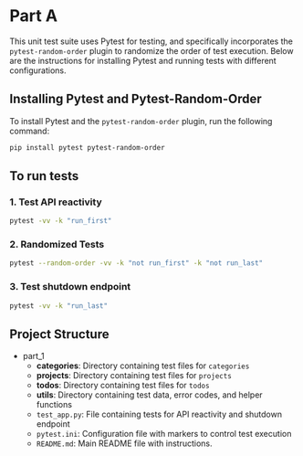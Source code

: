 # Part A

This unit test suite uses Pytest for testing, and specifically incorporates the `pytest-random-order` plugin to randomize the order of test execution. Below are the instructions for installing Pytest and running tests with different configurations.

## Installing Pytest and Pytest-Random-Order

To install Pytest and the `pytest-random-order` plugin, run the following command:

```bash
pip install pytest pytest-random-order
```

## To run tests

### 1. Test API reactivity

```bash
pytest -vv -k "run_first"
```

### 2. Randomized Tests

```bash
pytest --random-order -vv -k "not run_first" -k "not run_last"
```

### 3. Test shutdown endpoint

```bash
pytest -vv -k "run_last"
```

## Project Structure

- part_1
  - **categories**: Directory containing test files for `categories`
  - **projects**: Directory containing test files for `projects`
  - **todos**: Directory containing test files for `todos`
  - **utils**: Directory containing test data, error codes, and helper functions
  - `test_app.py`: File containing tests for API reactivity and shutdown endpoint
  - `pytest.ini`: Configuration file with markers to control test execution
  - `README.md`: Main README file with instructions.
